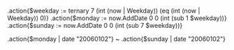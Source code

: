 .action{$weekday := ternary 7 (int (now | Weekday)) (eq (int (now | Weekday)) 0)}
.action{$monday := now.AddDate 0 0 (int (sub 1 $weekday))}
.action{$sunday := now.AddDate 0 0 (int (sub 7 $weekday))}

.action{$monday | date "20060102"} ~ .action{$sunday | date "20060102"}